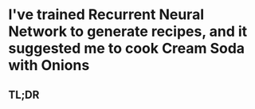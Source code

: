 # I've trained Recurrent Neural Network to generate recipes, and it suggested me to cook Cream Soda with Onions

## TL;DR


